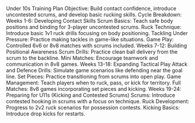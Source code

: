 Under 10s Training Plan
Objective: Build contact confidence, introduce uncontested scrums, and develop basic rucking skills.
Cycle Breakdown:
Weeks 1-6: Developing Contact Skills 
Scrum Basics: Teach safe body positions and binding for 3-player uncontested scrums.
Ruck Technique: Introduce basic 1v1 ruck drills focusing on body positioning.
Tackling Under Pressure: Practice making tackles in game-like situations.
Game Play: Controlled 6v6 or 8v8 matches with scrums included.
Weeks 7-12: Building Positional Awareness 
Scrum Drills: Practice clean ball delivery from the scrum to the backline.
Mini Matches: Encourage teamwork and communication in 8v8 games.
Weeks 13-18: Expanding Tactical Play 
Attack and Defence Drills: Simulate game scenarios like defending near the       goal line.
Set Pieces: Practice transitioning from scrums into open play.
Game Management: Teach players when to ruck, pass, or kick for territory.
Full Matches: 8v8 games incorporating set pieces and kicking.
Weeks 19-24: Preparing for U11s (Kicking and Contested Scrums) 
Scrums: Introduce contested hooking in scrums with a focus on technique.
Ruck Development: Progress to 2v2 ruck scenarios for possession contests.
Kicking Basics: Introduce drop kicks for restarts.